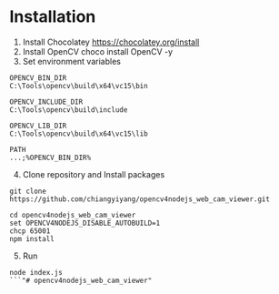 # Installation
1. Install Chocolatey
   https://chocolatey.org/install
2. Install OpenCV
   choco install OpenCV -y
3. Set environment variables

```
OPENCV_BIN_DIR
C:\Tools\opencv\build\x64\vc15\bin

OPENCV_INCLUDE_DIR
C:\Tools\opencv\build\include

OPENCV_LIB_DIR
C:\Tools\opencv\build\x64\vc15\lib

PATH
...;%OPENCV_BIN_DIR%
```
4. Clone repository and Install packages
```
git clone https://github.com/chiangyiyang/opencv4nodejs_web_cam_viewer.git

cd opencv4nodejs_web_cam_viewer
set OPENCV4NODEJS_DISABLE_AUTOBUILD=1
chcp 65001
npm install

```

5. Run
```
node index.js
```"# opencv4nodejs_web_cam_viewer" 
